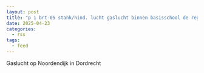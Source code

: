 ```yaml
---
layout: post
title: "p 1 brt-05 stank/hind. lucht gaslucht binnen basisschool de regenboog noordendijk dordrecht 186531"
date: 2025-04-23
categories: 
  - rss
tags: 
  - feed
---
```


Gaslucht op Noordendijk in Dordrecht
